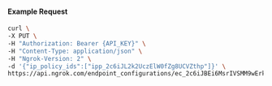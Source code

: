 <!-- Code generated for API Clients. DO NOT EDIT. -->

#### Example Request

```bash
curl \
-X PUT \
-H "Authorization: Bearer {API_KEY}" \
-H "Content-Type: application/json" \
-H "Ngrok-Version: 2" \
-d '{"ip_policy_ids":["ipp_2c6iJL2k2UczElW0fZg8UCVZthp"]}' \
https://api.ngrok.com/endpoint_configurations/ec_2c6iJBEi6MsrIVSMM9wErk8nsQk/ip_policy
```
